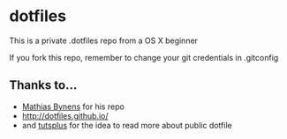 dotfiles
========

This is a private .dotfiles repo from a OS X beginner

If you fork this repo, remember to change your git credentials in .gitconfig

## Thanks to...

* [Mathias Bynens](https://github.com/mathiasbynens/dotfiles) for his repo
* http://dotfiles.github.io/ 
* and [tutsplus](http://net.tutsplus.com/tutorials/tools-and-tips/setting-up-a-mac-dev-machine-from-zero-to-hero-with-dotfiles/) for the idea to read more about public dotfile

